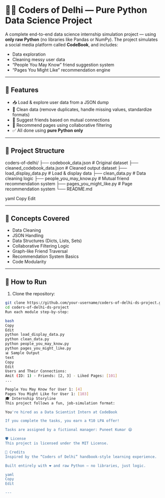 # 👨‍💻 Coders of Delhi — Pure Python Data Science Project

A complete end-to-end data science internship simulation project — using **only raw Python** (no libraries like Pandas or NumPy). The project simulates a social media platform called **CodeBook**, and includes:

- Data exploration
- Cleaning messy user data
- “People You May Know” friend suggestion system
- “Pages You Might Like” recommendation engine

---

## 🚀 Features

- 📥 Load & explore user data from a JSON dump  
- 🧹 Clean data (remove duplicates, handle missing values, standardize formats)  
- 👥 Suggest friends based on mutual connections  
- 📄 Recommend pages using collaborative filtering  
- ✅ All done using **pure Python only**

---

## 📂 Project Structure

coders-of-delhi/
├── codebook_data.json # Original dataset
├── cleaned_codebook_data.json # Cleaned output dataset
├── load_display_data.py # Load & display data
├── clean_data.py # Data cleaning logic
├── people_you_may_know.py # Mutual friend recommendation system
├── pages_you_might_like.py # Page recommendation system
└── README.md

yaml
Copy
Edit

---

## 🧠 Concepts Covered

- Data Cleaning  
- JSON Handling  
- Data Structures (Dicts, Lists, Sets)  
- Collaborative Filtering Logic  
- Graph-like Friend Traversal  
- Recommendation System Basics  
- Code Modularity

---

## 📌 How to Run

1. Clone the repository:
```bash
git clone https://github.com/your-username/coders-of-delhi-ds-project.git
cd coders-of-delhi-ds-project
Run each module step-by-step:

bash
Copy
Edit
python load_display_data.py
python clean_data.py
python people_you_may_know.py
python pages_you_might_like.py
📊 Sample Output
text
Copy
Edit
Users and Their Connections:
Amit (ID: 1) - Friends: [2, 3] - Liked Pages: [101]
...

People You May Know for User 1: [4]
Pages You Might Like for User 1: [103]
🎓 Internship Storyline
This project follows a fun, job-simulation format:

You're hired as a Data Scientist Intern at CodeBook

If you complete the tasks, you earn a ₹10 LPA offer!

Tasks are assigned by a fictional manager: Puneet Kumar 😄

🛡 License
This project is licensed under the MIT License.

🙌 Credits
Inspired by the “Coders of Delhi” handbook-style learning experience.

Built entirely with ❤️ and raw Python — no libraries, just logic.

yaml
Copy
Edit

---
